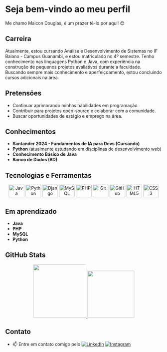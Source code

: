 # Seja bem-vindo ao meu perfil

<p> Me chamo Maicon Douglas, é um prazer tê-lo por aqui! 😊</p>

## Carreira
Atualmente, estou cursando Análise e Desenvolvimento de Sistemas no IF Baiano - Campus Guanambi, e estou matriculado no 4º semestre. Tenho conhecimento nas linguagens Python e Java, com experiência na construção de pequenos projetos avaliativos durante a faculdade. Buscando sempre mais conhecimento e aperfeiçoamento, estou concluindo cursos adicionais na área.

## Pretensões
- Continuar aprimorando minhas habilidades em programação.
- Contribuir para projetos open-source e colaborar com a comunidade.
- Buscar oportunidades de estágio e emprego na área.

## Conhecimentos
- **Santander 2024 - Fundamentos de IA para Devs (Cursando)**
- **Python** (atualmente estudando em disciplinas de desenvolvimento web)
- **Conhecimento Básico de Java**
- **Banco de Dados (BD)**

## Tecnologias e Ferramentas
<p align="center">
  <img src="https://cdn.jsdelivr.net/gh/devicons/devicon/icons/java/java-original.svg" height="40" width="50" alt="Java"/>
  <img src="https://cdn.jsdelivr.net/gh/devicons/devicon/icons/python/python-original-wordmark.svg" height="40" width="50" alt="Python"/> 
  <img src="https://cdn.jsdelivr.net/gh/devicons/devicon/icons/django/django-plain-wordmark.svg" height="40" width="50" alt="Django"/>
  <img src="https://cdn.jsdelivr.net/gh/devicons/devicon/icons/mysql/mysql-original-wordmark.svg" height="40" width="50" alt="MySQL"/>
  <img src="https://cdn.jsdelivr.net/gh/devicons/devicon/icons/php/php-original.svg" height="40" width="50" alt="PHP"/>
  <img src="https://cdn.jsdelivr.net/gh/devicons/devicon/icons/git/git-original.svg" height="40" width="50" alt="Git"/>
  <img src="https://cdn.jsdelivr.net/gh/devicons/devicon/icons/github/github-original.svg" height="40" width="50" alt="GitHub"/>
  <img src="https://cdn.jsdelivr.net/gh/devicons/devicon/icons/html5/html5-original-wordmark.svg" height="40" width="50" alt="HTML5"/>
  <img src="https://cdn.jsdelivr.net/gh/devicons/devicon/icons/css3/css3-original-wordmark.svg" height="40" width="50" alt="CSS3"/>
</p>

## Em aprendizado
- **Java**
- **PHP**
- **MySQL**
- **Python**

## GitHub Stats
<div align="center">
  <a href="https://github.com/MaiconCma">
    <img height="170em" src="https://github-readme-stats.vercel.app/api?username=MaiconCma&show_icons=true&theme=tokyonight&include_all_commits=true&count_private=true"/>
    <img height="150em" src="https://github-readme-stats.vercel.app/api/top-langs/?username=MaiconCma&layout=compact&langs_count=16&theme=tokyonight"/>
  </a>
</div>

## Contato
- 📫 Entre em contato comigo pelo 
  [<img src="https://img.shields.io/badge/-LinkedIn-%230077B5?style=for-the-badge&logo=linkedin&logoColor=white" alt="LinkedIn">](https://www.linkedin.com/in/maicon-douglas-4b0561156/)
  [<img src="https://img.shields.io/badge/Instagram-E4405F?style=for-the-badge&logo=instagram&logoColor=white" alt="Instagram">](https://www.instagram.com/maicon_cma/?next=%2F)
